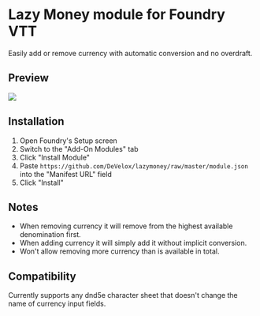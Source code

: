 # Lazy Money module for Foundry VTT
Easily add or remove currency with automatic conversion and no overdraft.
## Preview
![](https://i.imgur.com/rQpkArZ.gif)
## Installation
1. Open Foundry's Setup screen
2. Switch to the "Add-On Modules" tab
3. Click "Install Module"
4. Paste `https://github.com/DeVelox/lazymoney/raw/master/module.json` into the "Manifest URL" field
5. Click "Install"
## Notes
- When removing currency it will remove from the highest available denomination first.
- When adding currency it will simply add it without implicit conversion.
- Won't allow removing more currency than is available in total.
## Compatibility
Currently supports any dnd5e character sheet that doesn't change the name of currency input fields.
